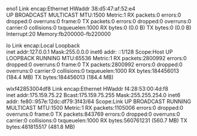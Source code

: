 eno1      Link encap:Ethernet  HWaddr 38:d5:47:af:52:e4  
          UP BROADCAST MULTICAST  MTU:1500  Metric:1
          RX packets:0 errors:0 dropped:0 overruns:0 frame:0
          TX packets:0 errors:0 dropped:0 overruns:0 carrier:0
          collisions:0 txqueuelen:1000 
          RX bytes:0 (0.0 B)  TX bytes:0 (0.0 B)
          Interrupt:20 Memory:fb200000-fb220000 

lo        Link encap:Local Loopback  
          inet addr:127.0.0.1  Mask:255.0.0.0
          inet6 addr: ::1/128 Scope:Host
          UP LOOPBACK RUNNING  MTU:65536  Metric:1
          RX packets:2800992 errors:0 dropped:0 overruns:0 frame:0
          TX packets:2800992 errors:0 dropped:0 overruns:0 carrier:0
          collisions:0 txqueuelen:1000 
          RX bytes:184456013 (184.4 MB)  TX bytes:184456013 (184.4 MB)

wlxf42853004df8 Link encap:Ethernet  HWaddr f4:28:53:00:4d:f8  
          inet addr:175.159.75.22  Bcast:175.159.75.255  Mask:255.255.254.0
          inet6 addr: fe80::957e:12dc:df79:3f43/64 Scope:Link
          UP BROADCAST RUNNING MULTICAST  MTU:1500  Metric:1
          RX packets:1105006 errors:0 dropped:0 overruns:0 frame:0
          TX packets:843769 errors:0 dropped:0 overruns:0 carrier:0
          collisions:0 txqueuelen:1000 
          RX bytes:560761231 (560.7 MB)  TX bytes:481815517 (481.8 MB)

